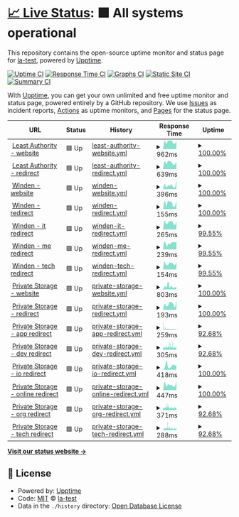 # [📈 Live Status](https://la-test.github.io/sbx1-upptime): <!--live status--> **🟩 All systems operational**

This repository contains the open-source uptime monitor and status page for [la-test](https://la-test.github.io/sbx1-upptime), powered by [Upptime](https://github.com/upptime/upptime).

[![Uptime CI](https://github.com/la-test/sbx1-upptime/workflows/Uptime%20CI/badge.svg)](https://github.com/la-test/sbx1-upptime/actions?query=workflow%3A%22Uptime+CI%22)
[![Response Time CI](https://github.com/la-test/sbx1-upptime/workflows/Response%20Time%20CI/badge.svg)](https://github.com/la-test/sbx1-upptime/actions?query=workflow%3A%22Response+Time+CI%22)
[![Graphs CI](https://github.com/la-test/sbx1-upptime/workflows/Graphs%20CI/badge.svg)](https://github.com/la-test/sbx1-upptime/actions?query=workflow%3A%22Graphs+CI%22)
[![Static Site CI](https://github.com/la-test/sbx1-upptime/workflows/Static%20Site%20CI/badge.svg)](https://github.com/la-test/sbx1-upptime/actions?query=workflow%3A%22Static+Site+CI%22)
[![Summary CI](https://github.com/la-test/sbx1-upptime/workflows/Summary%20CI/badge.svg)](https://github.com/la-test/sbx1-upptime/actions?query=workflow%3A%22Summary+CI%22)

With [Upptime](https://upptime.js.org), you can get your own unlimited and free uptime monitor and status page, powered entirely by a GitHub repository. We use [Issues](https://github.com/la-test/sbx1-upptime/issues) as incident reports, [Actions](https://github.com/la-test/sbx1-upptime/actions) as uptime monitors, and [Pages](https://la-test.github.io/sbx1-upptime) for the status page.

<!--start: status pages-->
<!-- This summary is generated by Upptime (https://github.com/upptime/upptime) -->
<!-- Do not edit this manually, your changes will be overwritten -->
<!-- prettier-ignore -->
| URL | Status | History | Response Time | Uptime |
| --- | ------ | ------- | ------------- | ------ |
| <img alt="" src="https://icons.duckduckgo.com/ip3/leastauthority.com.ico" height="13"> [Least Authority - website](https://leastauthority.com/) | 🟩 Up | [least-authority-website.yml](https://github.com/la-test/sbx1-upptime/commits/HEAD/history/least-authority-website.yml) | <details><summary><img alt="Response time graph" src="./graphs/least-authority-website/response-time-week.png" height="20"> 962ms</summary><br><a href="https://la-test.github.io/sbx1-upptime/history/least-authority-website"><img alt="Response time 941" src="https://img.shields.io/endpoint?url=https%3A%2F%2Fraw.githubusercontent.com%2Fla-test%2Fsbx1-upptime%2FHEAD%2Fapi%2Fleast-authority-website%2Fresponse-time.json"></a><br><a href="https://la-test.github.io/sbx1-upptime/history/least-authority-website"><img alt="24-hour response time 1059" src="https://img.shields.io/endpoint?url=https%3A%2F%2Fraw.githubusercontent.com%2Fla-test%2Fsbx1-upptime%2FHEAD%2Fapi%2Fleast-authority-website%2Fresponse-time-day.json"></a><br><a href="https://la-test.github.io/sbx1-upptime/history/least-authority-website"><img alt="7-day response time 962" src="https://img.shields.io/endpoint?url=https%3A%2F%2Fraw.githubusercontent.com%2Fla-test%2Fsbx1-upptime%2FHEAD%2Fapi%2Fleast-authority-website%2Fresponse-time-week.json"></a><br><a href="https://la-test.github.io/sbx1-upptime/history/least-authority-website"><img alt="30-day response time 941" src="https://img.shields.io/endpoint?url=https%3A%2F%2Fraw.githubusercontent.com%2Fla-test%2Fsbx1-upptime%2FHEAD%2Fapi%2Fleast-authority-website%2Fresponse-time-month.json"></a><br><a href="https://la-test.github.io/sbx1-upptime/history/least-authority-website"><img alt="1-year response time 941" src="https://img.shields.io/endpoint?url=https%3A%2F%2Fraw.githubusercontent.com%2Fla-test%2Fsbx1-upptime%2FHEAD%2Fapi%2Fleast-authority-website%2Fresponse-time-year.json"></a></details> | <details><summary><a href="https://la-test.github.io/sbx1-upptime/history/least-authority-website">100.00%</a></summary><a href="https://la-test.github.io/sbx1-upptime/history/least-authority-website"><img alt="All-time uptime 100.00%" src="https://img.shields.io/endpoint?url=https%3A%2F%2Fraw.githubusercontent.com%2Fla-test%2Fsbx1-upptime%2FHEAD%2Fapi%2Fleast-authority-website%2Fuptime.json"></a><br><a href="https://la-test.github.io/sbx1-upptime/history/least-authority-website"><img alt="24-hour uptime 100.00%" src="https://img.shields.io/endpoint?url=https%3A%2F%2Fraw.githubusercontent.com%2Fla-test%2Fsbx1-upptime%2FHEAD%2Fapi%2Fleast-authority-website%2Fuptime-day.json"></a><br><a href="https://la-test.github.io/sbx1-upptime/history/least-authority-website"><img alt="7-day uptime 100.00%" src="https://img.shields.io/endpoint?url=https%3A%2F%2Fraw.githubusercontent.com%2Fla-test%2Fsbx1-upptime%2FHEAD%2Fapi%2Fleast-authority-website%2Fuptime-week.json"></a><br><a href="https://la-test.github.io/sbx1-upptime/history/least-authority-website"><img alt="30-day uptime 100.00%" src="https://img.shields.io/endpoint?url=https%3A%2F%2Fraw.githubusercontent.com%2Fla-test%2Fsbx1-upptime%2FHEAD%2Fapi%2Fleast-authority-website%2Fuptime-month.json"></a><br><a href="https://la-test.github.io/sbx1-upptime/history/least-authority-website"><img alt="1-year uptime 100.00%" src="https://img.shields.io/endpoint?url=https%3A%2F%2Fraw.githubusercontent.com%2Fla-test%2Fsbx1-upptime%2FHEAD%2Fapi%2Fleast-authority-website%2Fuptime-year.json"></a></details>
| <img alt="" src="https://icons.duckduckgo.com/ip3/leastauthority.com.ico" height="13"> [Least Authority - redirect](http://leastauthority.com/) | 🟩 Up | [least-authority-redirect.yml](https://github.com/la-test/sbx1-upptime/commits/HEAD/history/least-authority-redirect.yml) | <details><summary><img alt="Response time graph" src="./graphs/least-authority-redirect/response-time-week.png" height="20"> 639ms</summary><br><a href="https://la-test.github.io/sbx1-upptime/history/least-authority-redirect"><img alt="Response time 624" src="https://img.shields.io/endpoint?url=https%3A%2F%2Fraw.githubusercontent.com%2Fla-test%2Fsbx1-upptime%2FHEAD%2Fapi%2Fleast-authority-redirect%2Fresponse-time.json"></a><br><a href="https://la-test.github.io/sbx1-upptime/history/least-authority-redirect"><img alt="24-hour response time 774" src="https://img.shields.io/endpoint?url=https%3A%2F%2Fraw.githubusercontent.com%2Fla-test%2Fsbx1-upptime%2FHEAD%2Fapi%2Fleast-authority-redirect%2Fresponse-time-day.json"></a><br><a href="https://la-test.github.io/sbx1-upptime/history/least-authority-redirect"><img alt="7-day response time 639" src="https://img.shields.io/endpoint?url=https%3A%2F%2Fraw.githubusercontent.com%2Fla-test%2Fsbx1-upptime%2FHEAD%2Fapi%2Fleast-authority-redirect%2Fresponse-time-week.json"></a><br><a href="https://la-test.github.io/sbx1-upptime/history/least-authority-redirect"><img alt="30-day response time 624" src="https://img.shields.io/endpoint?url=https%3A%2F%2Fraw.githubusercontent.com%2Fla-test%2Fsbx1-upptime%2FHEAD%2Fapi%2Fleast-authority-redirect%2Fresponse-time-month.json"></a><br><a href="https://la-test.github.io/sbx1-upptime/history/least-authority-redirect"><img alt="1-year response time 624" src="https://img.shields.io/endpoint?url=https%3A%2F%2Fraw.githubusercontent.com%2Fla-test%2Fsbx1-upptime%2FHEAD%2Fapi%2Fleast-authority-redirect%2Fresponse-time-year.json"></a></details> | <details><summary><a href="https://la-test.github.io/sbx1-upptime/history/least-authority-redirect">100.00%</a></summary><a href="https://la-test.github.io/sbx1-upptime/history/least-authority-redirect"><img alt="All-time uptime 100.00%" src="https://img.shields.io/endpoint?url=https%3A%2F%2Fraw.githubusercontent.com%2Fla-test%2Fsbx1-upptime%2FHEAD%2Fapi%2Fleast-authority-redirect%2Fuptime.json"></a><br><a href="https://la-test.github.io/sbx1-upptime/history/least-authority-redirect"><img alt="24-hour uptime 100.00%" src="https://img.shields.io/endpoint?url=https%3A%2F%2Fraw.githubusercontent.com%2Fla-test%2Fsbx1-upptime%2FHEAD%2Fapi%2Fleast-authority-redirect%2Fuptime-day.json"></a><br><a href="https://la-test.github.io/sbx1-upptime/history/least-authority-redirect"><img alt="7-day uptime 100.00%" src="https://img.shields.io/endpoint?url=https%3A%2F%2Fraw.githubusercontent.com%2Fla-test%2Fsbx1-upptime%2FHEAD%2Fapi%2Fleast-authority-redirect%2Fuptime-week.json"></a><br><a href="https://la-test.github.io/sbx1-upptime/history/least-authority-redirect"><img alt="30-day uptime 100.00%" src="https://img.shields.io/endpoint?url=https%3A%2F%2Fraw.githubusercontent.com%2Fla-test%2Fsbx1-upptime%2FHEAD%2Fapi%2Fleast-authority-redirect%2Fuptime-month.json"></a><br><a href="https://la-test.github.io/sbx1-upptime/history/least-authority-redirect"><img alt="1-year uptime 100.00%" src="https://img.shields.io/endpoint?url=https%3A%2F%2Fraw.githubusercontent.com%2Fla-test%2Fsbx1-upptime%2FHEAD%2Fapi%2Fleast-authority-redirect%2Fuptime-year.json"></a></details>
| <img alt="" src="https://icons.duckduckgo.com/ip3/winden.app.ico" height="13"> [Winden - website](https://winden.app/) | 🟩 Up | [winden-website.yml](https://github.com/la-test/sbx1-upptime/commits/HEAD/history/winden-website.yml) | <details><summary><img alt="Response time graph" src="./graphs/winden-website/response-time-week.png" height="20"> 396ms</summary><br><a href="https://la-test.github.io/sbx1-upptime/history/winden-website"><img alt="Response time 361" src="https://img.shields.io/endpoint?url=https%3A%2F%2Fraw.githubusercontent.com%2Fla-test%2Fsbx1-upptime%2FHEAD%2Fapi%2Fwinden-website%2Fresponse-time.json"></a><br><a href="https://la-test.github.io/sbx1-upptime/history/winden-website"><img alt="24-hour response time 969" src="https://img.shields.io/endpoint?url=https%3A%2F%2Fraw.githubusercontent.com%2Fla-test%2Fsbx1-upptime%2FHEAD%2Fapi%2Fwinden-website%2Fresponse-time-day.json"></a><br><a href="https://la-test.github.io/sbx1-upptime/history/winden-website"><img alt="7-day response time 396" src="https://img.shields.io/endpoint?url=https%3A%2F%2Fraw.githubusercontent.com%2Fla-test%2Fsbx1-upptime%2FHEAD%2Fapi%2Fwinden-website%2Fresponse-time-week.json"></a><br><a href="https://la-test.github.io/sbx1-upptime/history/winden-website"><img alt="30-day response time 361" src="https://img.shields.io/endpoint?url=https%3A%2F%2Fraw.githubusercontent.com%2Fla-test%2Fsbx1-upptime%2FHEAD%2Fapi%2Fwinden-website%2Fresponse-time-month.json"></a><br><a href="https://la-test.github.io/sbx1-upptime/history/winden-website"><img alt="1-year response time 361" src="https://img.shields.io/endpoint?url=https%3A%2F%2Fraw.githubusercontent.com%2Fla-test%2Fsbx1-upptime%2FHEAD%2Fapi%2Fwinden-website%2Fresponse-time-year.json"></a></details> | <details><summary><a href="https://la-test.github.io/sbx1-upptime/history/winden-website">100.00%</a></summary><a href="https://la-test.github.io/sbx1-upptime/history/winden-website"><img alt="All-time uptime 100.00%" src="https://img.shields.io/endpoint?url=https%3A%2F%2Fraw.githubusercontent.com%2Fla-test%2Fsbx1-upptime%2FHEAD%2Fapi%2Fwinden-website%2Fuptime.json"></a><br><a href="https://la-test.github.io/sbx1-upptime/history/winden-website"><img alt="24-hour uptime 100.00%" src="https://img.shields.io/endpoint?url=https%3A%2F%2Fraw.githubusercontent.com%2Fla-test%2Fsbx1-upptime%2FHEAD%2Fapi%2Fwinden-website%2Fuptime-day.json"></a><br><a href="https://la-test.github.io/sbx1-upptime/history/winden-website"><img alt="7-day uptime 100.00%" src="https://img.shields.io/endpoint?url=https%3A%2F%2Fraw.githubusercontent.com%2Fla-test%2Fsbx1-upptime%2FHEAD%2Fapi%2Fwinden-website%2Fuptime-week.json"></a><br><a href="https://la-test.github.io/sbx1-upptime/history/winden-website"><img alt="30-day uptime 100.00%" src="https://img.shields.io/endpoint?url=https%3A%2F%2Fraw.githubusercontent.com%2Fla-test%2Fsbx1-upptime%2FHEAD%2Fapi%2Fwinden-website%2Fuptime-month.json"></a><br><a href="https://la-test.github.io/sbx1-upptime/history/winden-website"><img alt="1-year uptime 100.00%" src="https://img.shields.io/endpoint?url=https%3A%2F%2Fraw.githubusercontent.com%2Fla-test%2Fsbx1-upptime%2FHEAD%2Fapi%2Fwinden-website%2Fuptime-year.json"></a></details>
| <img alt="" src="https://icons.duckduckgo.com/ip3/winden.app.ico" height="13"> [Winden - redirect](http://winden.app/) | 🟩 Up | [winden-redirect.yml](https://github.com/la-test/sbx1-upptime/commits/HEAD/history/winden-redirect.yml) | <details><summary><img alt="Response time graph" src="./graphs/winden-redirect/response-time-week.png" height="20"> 155ms</summary><br><a href="https://la-test.github.io/sbx1-upptime/history/winden-redirect"><img alt="Response time 145" src="https://img.shields.io/endpoint?url=https%3A%2F%2Fraw.githubusercontent.com%2Fla-test%2Fsbx1-upptime%2FHEAD%2Fapi%2Fwinden-redirect%2Fresponse-time.json"></a><br><a href="https://la-test.github.io/sbx1-upptime/history/winden-redirect"><img alt="24-hour response time 235" src="https://img.shields.io/endpoint?url=https%3A%2F%2Fraw.githubusercontent.com%2Fla-test%2Fsbx1-upptime%2FHEAD%2Fapi%2Fwinden-redirect%2Fresponse-time-day.json"></a><br><a href="https://la-test.github.io/sbx1-upptime/history/winden-redirect"><img alt="7-day response time 155" src="https://img.shields.io/endpoint?url=https%3A%2F%2Fraw.githubusercontent.com%2Fla-test%2Fsbx1-upptime%2FHEAD%2Fapi%2Fwinden-redirect%2Fresponse-time-week.json"></a><br><a href="https://la-test.github.io/sbx1-upptime/history/winden-redirect"><img alt="30-day response time 145" src="https://img.shields.io/endpoint?url=https%3A%2F%2Fraw.githubusercontent.com%2Fla-test%2Fsbx1-upptime%2FHEAD%2Fapi%2Fwinden-redirect%2Fresponse-time-month.json"></a><br><a href="https://la-test.github.io/sbx1-upptime/history/winden-redirect"><img alt="1-year response time 145" src="https://img.shields.io/endpoint?url=https%3A%2F%2Fraw.githubusercontent.com%2Fla-test%2Fsbx1-upptime%2FHEAD%2Fapi%2Fwinden-redirect%2Fresponse-time-year.json"></a></details> | <details><summary><a href="https://la-test.github.io/sbx1-upptime/history/winden-redirect">100.00%</a></summary><a href="https://la-test.github.io/sbx1-upptime/history/winden-redirect"><img alt="All-time uptime 100.00%" src="https://img.shields.io/endpoint?url=https%3A%2F%2Fraw.githubusercontent.com%2Fla-test%2Fsbx1-upptime%2FHEAD%2Fapi%2Fwinden-redirect%2Fuptime.json"></a><br><a href="https://la-test.github.io/sbx1-upptime/history/winden-redirect"><img alt="24-hour uptime 100.00%" src="https://img.shields.io/endpoint?url=https%3A%2F%2Fraw.githubusercontent.com%2Fla-test%2Fsbx1-upptime%2FHEAD%2Fapi%2Fwinden-redirect%2Fuptime-day.json"></a><br><a href="https://la-test.github.io/sbx1-upptime/history/winden-redirect"><img alt="7-day uptime 100.00%" src="https://img.shields.io/endpoint?url=https%3A%2F%2Fraw.githubusercontent.com%2Fla-test%2Fsbx1-upptime%2FHEAD%2Fapi%2Fwinden-redirect%2Fuptime-week.json"></a><br><a href="https://la-test.github.io/sbx1-upptime/history/winden-redirect"><img alt="30-day uptime 100.00%" src="https://img.shields.io/endpoint?url=https%3A%2F%2Fraw.githubusercontent.com%2Fla-test%2Fsbx1-upptime%2FHEAD%2Fapi%2Fwinden-redirect%2Fuptime-month.json"></a><br><a href="https://la-test.github.io/sbx1-upptime/history/winden-redirect"><img alt="1-year uptime 100.00%" src="https://img.shields.io/endpoint?url=https%3A%2F%2Fraw.githubusercontent.com%2Fla-test%2Fsbx1-upptime%2FHEAD%2Fapi%2Fwinden-redirect%2Fuptime-year.json"></a></details>
| <img alt="" src="https://icons.duckduckgo.com/ip3/winden.it.ico" height="13"> [Winden - it redirect](http://winden.it/) | 🟩 Up | [winden-it-redirect.yml](https://github.com/la-test/sbx1-upptime/commits/HEAD/history/winden-it-redirect.yml) | <details><summary><img alt="Response time graph" src="./graphs/winden-it-redirect/response-time-week.png" height="20"> 265ms</summary><br><a href="https://la-test.github.io/sbx1-upptime/history/winden-it-redirect"><img alt="Response time 267" src="https://img.shields.io/endpoint?url=https%3A%2F%2Fraw.githubusercontent.com%2Fla-test%2Fsbx1-upptime%2FHEAD%2Fapi%2Fwinden-it-redirect%2Fresponse-time.json"></a><br><a href="https://la-test.github.io/sbx1-upptime/history/winden-it-redirect"><img alt="24-hour response time 320" src="https://img.shields.io/endpoint?url=https%3A%2F%2Fraw.githubusercontent.com%2Fla-test%2Fsbx1-upptime%2FHEAD%2Fapi%2Fwinden-it-redirect%2Fresponse-time-day.json"></a><br><a href="https://la-test.github.io/sbx1-upptime/history/winden-it-redirect"><img alt="7-day response time 265" src="https://img.shields.io/endpoint?url=https%3A%2F%2Fraw.githubusercontent.com%2Fla-test%2Fsbx1-upptime%2FHEAD%2Fapi%2Fwinden-it-redirect%2Fresponse-time-week.json"></a><br><a href="https://la-test.github.io/sbx1-upptime/history/winden-it-redirect"><img alt="30-day response time 267" src="https://img.shields.io/endpoint?url=https%3A%2F%2Fraw.githubusercontent.com%2Fla-test%2Fsbx1-upptime%2FHEAD%2Fapi%2Fwinden-it-redirect%2Fresponse-time-month.json"></a><br><a href="https://la-test.github.io/sbx1-upptime/history/winden-it-redirect"><img alt="1-year response time 267" src="https://img.shields.io/endpoint?url=https%3A%2F%2Fraw.githubusercontent.com%2Fla-test%2Fsbx1-upptime%2FHEAD%2Fapi%2Fwinden-it-redirect%2Fresponse-time-year.json"></a></details> | <details><summary><a href="https://la-test.github.io/sbx1-upptime/history/winden-it-redirect">99.55%</a></summary><a href="https://la-test.github.io/sbx1-upptime/history/winden-it-redirect"><img alt="All-time uptime 99.61%" src="https://img.shields.io/endpoint?url=https%3A%2F%2Fraw.githubusercontent.com%2Fla-test%2Fsbx1-upptime%2FHEAD%2Fapi%2Fwinden-it-redirect%2Fuptime.json"></a><br><a href="https://la-test.github.io/sbx1-upptime/history/winden-it-redirect"><img alt="24-hour uptime 100.00%" src="https://img.shields.io/endpoint?url=https%3A%2F%2Fraw.githubusercontent.com%2Fla-test%2Fsbx1-upptime%2FHEAD%2Fapi%2Fwinden-it-redirect%2Fuptime-day.json"></a><br><a href="https://la-test.github.io/sbx1-upptime/history/winden-it-redirect"><img alt="7-day uptime 99.55%" src="https://img.shields.io/endpoint?url=https%3A%2F%2Fraw.githubusercontent.com%2Fla-test%2Fsbx1-upptime%2FHEAD%2Fapi%2Fwinden-it-redirect%2Fuptime-week.json"></a><br><a href="https://la-test.github.io/sbx1-upptime/history/winden-it-redirect"><img alt="30-day uptime 99.61%" src="https://img.shields.io/endpoint?url=https%3A%2F%2Fraw.githubusercontent.com%2Fla-test%2Fsbx1-upptime%2FHEAD%2Fapi%2Fwinden-it-redirect%2Fuptime-month.json"></a><br><a href="https://la-test.github.io/sbx1-upptime/history/winden-it-redirect"><img alt="1-year uptime 99.61%" src="https://img.shields.io/endpoint?url=https%3A%2F%2Fraw.githubusercontent.com%2Fla-test%2Fsbx1-upptime%2FHEAD%2Fapi%2Fwinden-it-redirect%2Fuptime-year.json"></a></details>
| <img alt="" src="https://icons.duckduckgo.com/ip3/winden.me.ico" height="13"> [Winden - me redirect](http://winden.me/) | 🟩 Up | [winden-me-redirect.yml](https://github.com/la-test/sbx1-upptime/commits/HEAD/history/winden-me-redirect.yml) | <details><summary><img alt="Response time graph" src="./graphs/winden-me-redirect/response-time-week.png" height="20"> 239ms</summary><br><a href="https://la-test.github.io/sbx1-upptime/history/winden-me-redirect"><img alt="Response time 236" src="https://img.shields.io/endpoint?url=https%3A%2F%2Fraw.githubusercontent.com%2Fla-test%2Fsbx1-upptime%2FHEAD%2Fapi%2Fwinden-me-redirect%2Fresponse-time.json"></a><br><a href="https://la-test.github.io/sbx1-upptime/history/winden-me-redirect"><img alt="24-hour response time 302" src="https://img.shields.io/endpoint?url=https%3A%2F%2Fraw.githubusercontent.com%2Fla-test%2Fsbx1-upptime%2FHEAD%2Fapi%2Fwinden-me-redirect%2Fresponse-time-day.json"></a><br><a href="https://la-test.github.io/sbx1-upptime/history/winden-me-redirect"><img alt="7-day response time 239" src="https://img.shields.io/endpoint?url=https%3A%2F%2Fraw.githubusercontent.com%2Fla-test%2Fsbx1-upptime%2FHEAD%2Fapi%2Fwinden-me-redirect%2Fresponse-time-week.json"></a><br><a href="https://la-test.github.io/sbx1-upptime/history/winden-me-redirect"><img alt="30-day response time 236" src="https://img.shields.io/endpoint?url=https%3A%2F%2Fraw.githubusercontent.com%2Fla-test%2Fsbx1-upptime%2FHEAD%2Fapi%2Fwinden-me-redirect%2Fresponse-time-month.json"></a><br><a href="https://la-test.github.io/sbx1-upptime/history/winden-me-redirect"><img alt="1-year response time 236" src="https://img.shields.io/endpoint?url=https%3A%2F%2Fraw.githubusercontent.com%2Fla-test%2Fsbx1-upptime%2FHEAD%2Fapi%2Fwinden-me-redirect%2Fresponse-time-year.json"></a></details> | <details><summary><a href="https://la-test.github.io/sbx1-upptime/history/winden-me-redirect">99.55%</a></summary><a href="https://la-test.github.io/sbx1-upptime/history/winden-me-redirect"><img alt="All-time uptime 99.61%" src="https://img.shields.io/endpoint?url=https%3A%2F%2Fraw.githubusercontent.com%2Fla-test%2Fsbx1-upptime%2FHEAD%2Fapi%2Fwinden-me-redirect%2Fuptime.json"></a><br><a href="https://la-test.github.io/sbx1-upptime/history/winden-me-redirect"><img alt="24-hour uptime 100.00%" src="https://img.shields.io/endpoint?url=https%3A%2F%2Fraw.githubusercontent.com%2Fla-test%2Fsbx1-upptime%2FHEAD%2Fapi%2Fwinden-me-redirect%2Fuptime-day.json"></a><br><a href="https://la-test.github.io/sbx1-upptime/history/winden-me-redirect"><img alt="7-day uptime 99.55%" src="https://img.shields.io/endpoint?url=https%3A%2F%2Fraw.githubusercontent.com%2Fla-test%2Fsbx1-upptime%2FHEAD%2Fapi%2Fwinden-me-redirect%2Fuptime-week.json"></a><br><a href="https://la-test.github.io/sbx1-upptime/history/winden-me-redirect"><img alt="30-day uptime 99.61%" src="https://img.shields.io/endpoint?url=https%3A%2F%2Fraw.githubusercontent.com%2Fla-test%2Fsbx1-upptime%2FHEAD%2Fapi%2Fwinden-me-redirect%2Fuptime-month.json"></a><br><a href="https://la-test.github.io/sbx1-upptime/history/winden-me-redirect"><img alt="1-year uptime 99.61%" src="https://img.shields.io/endpoint?url=https%3A%2F%2Fraw.githubusercontent.com%2Fla-test%2Fsbx1-upptime%2FHEAD%2Fapi%2Fwinden-me-redirect%2Fuptime-year.json"></a></details>
| <img alt="" src="https://icons.duckduckgo.com/ip3/winden.tech.ico" height="13"> [Winden - tech redirect](http://winden.tech/) | 🟩 Up | [winden-tech-redirect.yml](https://github.com/la-test/sbx1-upptime/commits/HEAD/history/winden-tech-redirect.yml) | <details><summary><img alt="Response time graph" src="./graphs/winden-tech-redirect/response-time-week.png" height="20"> 154ms</summary><br><a href="https://la-test.github.io/sbx1-upptime/history/winden-tech-redirect"><img alt="Response time 158" src="https://img.shields.io/endpoint?url=https%3A%2F%2Fraw.githubusercontent.com%2Fla-test%2Fsbx1-upptime%2FHEAD%2Fapi%2Fwinden-tech-redirect%2Fresponse-time.json"></a><br><a href="https://la-test.github.io/sbx1-upptime/history/winden-tech-redirect"><img alt="24-hour response time 193" src="https://img.shields.io/endpoint?url=https%3A%2F%2Fraw.githubusercontent.com%2Fla-test%2Fsbx1-upptime%2FHEAD%2Fapi%2Fwinden-tech-redirect%2Fresponse-time-day.json"></a><br><a href="https://la-test.github.io/sbx1-upptime/history/winden-tech-redirect"><img alt="7-day response time 154" src="https://img.shields.io/endpoint?url=https%3A%2F%2Fraw.githubusercontent.com%2Fla-test%2Fsbx1-upptime%2FHEAD%2Fapi%2Fwinden-tech-redirect%2Fresponse-time-week.json"></a><br><a href="https://la-test.github.io/sbx1-upptime/history/winden-tech-redirect"><img alt="30-day response time 158" src="https://img.shields.io/endpoint?url=https%3A%2F%2Fraw.githubusercontent.com%2Fla-test%2Fsbx1-upptime%2FHEAD%2Fapi%2Fwinden-tech-redirect%2Fresponse-time-month.json"></a><br><a href="https://la-test.github.io/sbx1-upptime/history/winden-tech-redirect"><img alt="1-year response time 158" src="https://img.shields.io/endpoint?url=https%3A%2F%2Fraw.githubusercontent.com%2Fla-test%2Fsbx1-upptime%2FHEAD%2Fapi%2Fwinden-tech-redirect%2Fresponse-time-year.json"></a></details> | <details><summary><a href="https://la-test.github.io/sbx1-upptime/history/winden-tech-redirect">99.55%</a></summary><a href="https://la-test.github.io/sbx1-upptime/history/winden-tech-redirect"><img alt="All-time uptime 99.61%" src="https://img.shields.io/endpoint?url=https%3A%2F%2Fraw.githubusercontent.com%2Fla-test%2Fsbx1-upptime%2FHEAD%2Fapi%2Fwinden-tech-redirect%2Fuptime.json"></a><br><a href="https://la-test.github.io/sbx1-upptime/history/winden-tech-redirect"><img alt="24-hour uptime 100.00%" src="https://img.shields.io/endpoint?url=https%3A%2F%2Fraw.githubusercontent.com%2Fla-test%2Fsbx1-upptime%2FHEAD%2Fapi%2Fwinden-tech-redirect%2Fuptime-day.json"></a><br><a href="https://la-test.github.io/sbx1-upptime/history/winden-tech-redirect"><img alt="7-day uptime 99.55%" src="https://img.shields.io/endpoint?url=https%3A%2F%2Fraw.githubusercontent.com%2Fla-test%2Fsbx1-upptime%2FHEAD%2Fapi%2Fwinden-tech-redirect%2Fuptime-week.json"></a><br><a href="https://la-test.github.io/sbx1-upptime/history/winden-tech-redirect"><img alt="30-day uptime 99.61%" src="https://img.shields.io/endpoint?url=https%3A%2F%2Fraw.githubusercontent.com%2Fla-test%2Fsbx1-upptime%2FHEAD%2Fapi%2Fwinden-tech-redirect%2Fuptime-month.json"></a><br><a href="https://la-test.github.io/sbx1-upptime/history/winden-tech-redirect"><img alt="1-year uptime 99.61%" src="https://img.shields.io/endpoint?url=https%3A%2F%2Fraw.githubusercontent.com%2Fla-test%2Fsbx1-upptime%2FHEAD%2Fapi%2Fwinden-tech-redirect%2Fuptime-year.json"></a></details>
| <img alt="" src="https://icons.duckduckgo.com/ip3/private.storage.ico" height="13"> [Private Storage - website](https://private.storage/) | 🟩 Up | [private-storage-website.yml](https://github.com/la-test/sbx1-upptime/commits/HEAD/history/private-storage-website.yml) | <details><summary><img alt="Response time graph" src="./graphs/private-storage-website/response-time-week.png" height="20"> 803ms</summary><br><a href="https://la-test.github.io/sbx1-upptime/history/private-storage-website"><img alt="Response time 810" src="https://img.shields.io/endpoint?url=https%3A%2F%2Fraw.githubusercontent.com%2Fla-test%2Fsbx1-upptime%2FHEAD%2Fapi%2Fprivate-storage-website%2Fresponse-time.json"></a><br><a href="https://la-test.github.io/sbx1-upptime/history/private-storage-website"><img alt="24-hour response time 687" src="https://img.shields.io/endpoint?url=https%3A%2F%2Fraw.githubusercontent.com%2Fla-test%2Fsbx1-upptime%2FHEAD%2Fapi%2Fprivate-storage-website%2Fresponse-time-day.json"></a><br><a href="https://la-test.github.io/sbx1-upptime/history/private-storage-website"><img alt="7-day response time 803" src="https://img.shields.io/endpoint?url=https%3A%2F%2Fraw.githubusercontent.com%2Fla-test%2Fsbx1-upptime%2FHEAD%2Fapi%2Fprivate-storage-website%2Fresponse-time-week.json"></a><br><a href="https://la-test.github.io/sbx1-upptime/history/private-storage-website"><img alt="30-day response time 810" src="https://img.shields.io/endpoint?url=https%3A%2F%2Fraw.githubusercontent.com%2Fla-test%2Fsbx1-upptime%2FHEAD%2Fapi%2Fprivate-storage-website%2Fresponse-time-month.json"></a><br><a href="https://la-test.github.io/sbx1-upptime/history/private-storage-website"><img alt="1-year response time 810" src="https://img.shields.io/endpoint?url=https%3A%2F%2Fraw.githubusercontent.com%2Fla-test%2Fsbx1-upptime%2FHEAD%2Fapi%2Fprivate-storage-website%2Fresponse-time-year.json"></a></details> | <details><summary><a href="https://la-test.github.io/sbx1-upptime/history/private-storage-website">100.00%</a></summary><a href="https://la-test.github.io/sbx1-upptime/history/private-storage-website"><img alt="All-time uptime 100.00%" src="https://img.shields.io/endpoint?url=https%3A%2F%2Fraw.githubusercontent.com%2Fla-test%2Fsbx1-upptime%2FHEAD%2Fapi%2Fprivate-storage-website%2Fuptime.json"></a><br><a href="https://la-test.github.io/sbx1-upptime/history/private-storage-website"><img alt="24-hour uptime 100.00%" src="https://img.shields.io/endpoint?url=https%3A%2F%2Fraw.githubusercontent.com%2Fla-test%2Fsbx1-upptime%2FHEAD%2Fapi%2Fprivate-storage-website%2Fuptime-day.json"></a><br><a href="https://la-test.github.io/sbx1-upptime/history/private-storage-website"><img alt="7-day uptime 100.00%" src="https://img.shields.io/endpoint?url=https%3A%2F%2Fraw.githubusercontent.com%2Fla-test%2Fsbx1-upptime%2FHEAD%2Fapi%2Fprivate-storage-website%2Fuptime-week.json"></a><br><a href="https://la-test.github.io/sbx1-upptime/history/private-storage-website"><img alt="30-day uptime 100.00%" src="https://img.shields.io/endpoint?url=https%3A%2F%2Fraw.githubusercontent.com%2Fla-test%2Fsbx1-upptime%2FHEAD%2Fapi%2Fprivate-storage-website%2Fuptime-month.json"></a><br><a href="https://la-test.github.io/sbx1-upptime/history/private-storage-website"><img alt="1-year uptime 100.00%" src="https://img.shields.io/endpoint?url=https%3A%2F%2Fraw.githubusercontent.com%2Fla-test%2Fsbx1-upptime%2FHEAD%2Fapi%2Fprivate-storage-website%2Fuptime-year.json"></a></details>
| <img alt="" src="https://icons.duckduckgo.com/ip3/private.storage.ico" height="13"> [Private Storage - redirect](http://private.storage/) | 🟩 Up | [private-storage-redirect.yml](https://github.com/la-test/sbx1-upptime/commits/HEAD/history/private-storage-redirect.yml) | <details><summary><img alt="Response time graph" src="./graphs/private-storage-redirect/response-time-week.png" height="20"> 193ms</summary><br><a href="https://la-test.github.io/sbx1-upptime/history/private-storage-redirect"><img alt="Response time 185" src="https://img.shields.io/endpoint?url=https%3A%2F%2Fraw.githubusercontent.com%2Fla-test%2Fsbx1-upptime%2FHEAD%2Fapi%2Fprivate-storage-redirect%2Fresponse-time.json"></a><br><a href="https://la-test.github.io/sbx1-upptime/history/private-storage-redirect"><img alt="24-hour response time 290" src="https://img.shields.io/endpoint?url=https%3A%2F%2Fraw.githubusercontent.com%2Fla-test%2Fsbx1-upptime%2FHEAD%2Fapi%2Fprivate-storage-redirect%2Fresponse-time-day.json"></a><br><a href="https://la-test.github.io/sbx1-upptime/history/private-storage-redirect"><img alt="7-day response time 193" src="https://img.shields.io/endpoint?url=https%3A%2F%2Fraw.githubusercontent.com%2Fla-test%2Fsbx1-upptime%2FHEAD%2Fapi%2Fprivate-storage-redirect%2Fresponse-time-week.json"></a><br><a href="https://la-test.github.io/sbx1-upptime/history/private-storage-redirect"><img alt="30-day response time 185" src="https://img.shields.io/endpoint?url=https%3A%2F%2Fraw.githubusercontent.com%2Fla-test%2Fsbx1-upptime%2FHEAD%2Fapi%2Fprivate-storage-redirect%2Fresponse-time-month.json"></a><br><a href="https://la-test.github.io/sbx1-upptime/history/private-storage-redirect"><img alt="1-year response time 185" src="https://img.shields.io/endpoint?url=https%3A%2F%2Fraw.githubusercontent.com%2Fla-test%2Fsbx1-upptime%2FHEAD%2Fapi%2Fprivate-storage-redirect%2Fresponse-time-year.json"></a></details> | <details><summary><a href="https://la-test.github.io/sbx1-upptime/history/private-storage-redirect">100.00%</a></summary><a href="https://la-test.github.io/sbx1-upptime/history/private-storage-redirect"><img alt="All-time uptime 100.00%" src="https://img.shields.io/endpoint?url=https%3A%2F%2Fraw.githubusercontent.com%2Fla-test%2Fsbx1-upptime%2FHEAD%2Fapi%2Fprivate-storage-redirect%2Fuptime.json"></a><br><a href="https://la-test.github.io/sbx1-upptime/history/private-storage-redirect"><img alt="24-hour uptime 100.00%" src="https://img.shields.io/endpoint?url=https%3A%2F%2Fraw.githubusercontent.com%2Fla-test%2Fsbx1-upptime%2FHEAD%2Fapi%2Fprivate-storage-redirect%2Fuptime-day.json"></a><br><a href="https://la-test.github.io/sbx1-upptime/history/private-storage-redirect"><img alt="7-day uptime 100.00%" src="https://img.shields.io/endpoint?url=https%3A%2F%2Fraw.githubusercontent.com%2Fla-test%2Fsbx1-upptime%2FHEAD%2Fapi%2Fprivate-storage-redirect%2Fuptime-week.json"></a><br><a href="https://la-test.github.io/sbx1-upptime/history/private-storage-redirect"><img alt="30-day uptime 100.00%" src="https://img.shields.io/endpoint?url=https%3A%2F%2Fraw.githubusercontent.com%2Fla-test%2Fsbx1-upptime%2FHEAD%2Fapi%2Fprivate-storage-redirect%2Fuptime-month.json"></a><br><a href="https://la-test.github.io/sbx1-upptime/history/private-storage-redirect"><img alt="1-year uptime 100.00%" src="https://img.shields.io/endpoint?url=https%3A%2F%2Fraw.githubusercontent.com%2Fla-test%2Fsbx1-upptime%2FHEAD%2Fapi%2Fprivate-storage-redirect%2Fuptime-year.json"></a></details>
| <img alt="" src="https://icons.duckduckgo.com/ip3/privatestorage.app.ico" height="13"> [Private Storage - app redirect](http://privatestorage.app/) | 🟩 Up | [private-storage-app-redirect.yml](https://github.com/la-test/sbx1-upptime/commits/HEAD/history/private-storage-app-redirect.yml) | <details><summary><img alt="Response time graph" src="./graphs/private-storage-app-redirect/response-time-week.png" height="20"> 259ms</summary><br><a href="https://la-test.github.io/sbx1-upptime/history/private-storage-app-redirect"><img alt="Response time 298" src="https://img.shields.io/endpoint?url=https%3A%2F%2Fraw.githubusercontent.com%2Fla-test%2Fsbx1-upptime%2FHEAD%2Fapi%2Fprivate-storage-app-redirect%2Fresponse-time.json"></a><br><a href="https://la-test.github.io/sbx1-upptime/history/private-storage-app-redirect"><img alt="24-hour response time 250" src="https://img.shields.io/endpoint?url=https%3A%2F%2Fraw.githubusercontent.com%2Fla-test%2Fsbx1-upptime%2FHEAD%2Fapi%2Fprivate-storage-app-redirect%2Fresponse-time-day.json"></a><br><a href="https://la-test.github.io/sbx1-upptime/history/private-storage-app-redirect"><img alt="7-day response time 259" src="https://img.shields.io/endpoint?url=https%3A%2F%2Fraw.githubusercontent.com%2Fla-test%2Fsbx1-upptime%2FHEAD%2Fapi%2Fprivate-storage-app-redirect%2Fresponse-time-week.json"></a><br><a href="https://la-test.github.io/sbx1-upptime/history/private-storage-app-redirect"><img alt="30-day response time 298" src="https://img.shields.io/endpoint?url=https%3A%2F%2Fraw.githubusercontent.com%2Fla-test%2Fsbx1-upptime%2FHEAD%2Fapi%2Fprivate-storage-app-redirect%2Fresponse-time-month.json"></a><br><a href="https://la-test.github.io/sbx1-upptime/history/private-storage-app-redirect"><img alt="1-year response time 298" src="https://img.shields.io/endpoint?url=https%3A%2F%2Fraw.githubusercontent.com%2Fla-test%2Fsbx1-upptime%2FHEAD%2Fapi%2Fprivate-storage-app-redirect%2Fresponse-time-year.json"></a></details> | <details><summary><a href="https://la-test.github.io/sbx1-upptime/history/private-storage-app-redirect">92.68%</a></summary><a href="https://la-test.github.io/sbx1-upptime/history/private-storage-app-redirect"><img alt="All-time uptime 92.77%" src="https://img.shields.io/endpoint?url=https%3A%2F%2Fraw.githubusercontent.com%2Fla-test%2Fsbx1-upptime%2FHEAD%2Fapi%2Fprivate-storage-app-redirect%2Fuptime.json"></a><br><a href="https://la-test.github.io/sbx1-upptime/history/private-storage-app-redirect"><img alt="24-hour uptime 89.72%" src="https://img.shields.io/endpoint?url=https%3A%2F%2Fraw.githubusercontent.com%2Fla-test%2Fsbx1-upptime%2FHEAD%2Fapi%2Fprivate-storage-app-redirect%2Fuptime-day.json"></a><br><a href="https://la-test.github.io/sbx1-upptime/history/private-storage-app-redirect"><img alt="7-day uptime 92.68%" src="https://img.shields.io/endpoint?url=https%3A%2F%2Fraw.githubusercontent.com%2Fla-test%2Fsbx1-upptime%2FHEAD%2Fapi%2Fprivate-storage-app-redirect%2Fuptime-week.json"></a><br><a href="https://la-test.github.io/sbx1-upptime/history/private-storage-app-redirect"><img alt="30-day uptime 92.77%" src="https://img.shields.io/endpoint?url=https%3A%2F%2Fraw.githubusercontent.com%2Fla-test%2Fsbx1-upptime%2FHEAD%2Fapi%2Fprivate-storage-app-redirect%2Fuptime-month.json"></a><br><a href="https://la-test.github.io/sbx1-upptime/history/private-storage-app-redirect"><img alt="1-year uptime 92.77%" src="https://img.shields.io/endpoint?url=https%3A%2F%2Fraw.githubusercontent.com%2Fla-test%2Fsbx1-upptime%2FHEAD%2Fapi%2Fprivate-storage-app-redirect%2Fuptime-year.json"></a></details>
| <img alt="" src="https://icons.duckduckgo.com/ip3/privatestorage.dev.ico" height="13"> [Private Storage - dev redirect](http://privatestorage.dev/) | 🟩 Up | [private-storage-dev-redirect.yml](https://github.com/la-test/sbx1-upptime/commits/HEAD/history/private-storage-dev-redirect.yml) | <details><summary><img alt="Response time graph" src="./graphs/private-storage-dev-redirect/response-time-week.png" height="20"> 305ms</summary><br><a href="https://la-test.github.io/sbx1-upptime/history/private-storage-dev-redirect"><img alt="Response time 293" src="https://img.shields.io/endpoint?url=https%3A%2F%2Fraw.githubusercontent.com%2Fla-test%2Fsbx1-upptime%2FHEAD%2Fapi%2Fprivate-storage-dev-redirect%2Fresponse-time.json"></a><br><a href="https://la-test.github.io/sbx1-upptime/history/private-storage-dev-redirect"><img alt="24-hour response time 338" src="https://img.shields.io/endpoint?url=https%3A%2F%2Fraw.githubusercontent.com%2Fla-test%2Fsbx1-upptime%2FHEAD%2Fapi%2Fprivate-storage-dev-redirect%2Fresponse-time-day.json"></a><br><a href="https://la-test.github.io/sbx1-upptime/history/private-storage-dev-redirect"><img alt="7-day response time 305" src="https://img.shields.io/endpoint?url=https%3A%2F%2Fraw.githubusercontent.com%2Fla-test%2Fsbx1-upptime%2FHEAD%2Fapi%2Fprivate-storage-dev-redirect%2Fresponse-time-week.json"></a><br><a href="https://la-test.github.io/sbx1-upptime/history/private-storage-dev-redirect"><img alt="30-day response time 293" src="https://img.shields.io/endpoint?url=https%3A%2F%2Fraw.githubusercontent.com%2Fla-test%2Fsbx1-upptime%2FHEAD%2Fapi%2Fprivate-storage-dev-redirect%2Fresponse-time-month.json"></a><br><a href="https://la-test.github.io/sbx1-upptime/history/private-storage-dev-redirect"><img alt="1-year response time 293" src="https://img.shields.io/endpoint?url=https%3A%2F%2Fraw.githubusercontent.com%2Fla-test%2Fsbx1-upptime%2FHEAD%2Fapi%2Fprivate-storage-dev-redirect%2Fresponse-time-year.json"></a></details> | <details><summary><a href="https://la-test.github.io/sbx1-upptime/history/private-storage-dev-redirect">92.68%</a></summary><a href="https://la-test.github.io/sbx1-upptime/history/private-storage-dev-redirect"><img alt="All-time uptime 92.77%" src="https://img.shields.io/endpoint?url=https%3A%2F%2Fraw.githubusercontent.com%2Fla-test%2Fsbx1-upptime%2FHEAD%2Fapi%2Fprivate-storage-dev-redirect%2Fuptime.json"></a><br><a href="https://la-test.github.io/sbx1-upptime/history/private-storage-dev-redirect"><img alt="24-hour uptime 89.72%" src="https://img.shields.io/endpoint?url=https%3A%2F%2Fraw.githubusercontent.com%2Fla-test%2Fsbx1-upptime%2FHEAD%2Fapi%2Fprivate-storage-dev-redirect%2Fuptime-day.json"></a><br><a href="https://la-test.github.io/sbx1-upptime/history/private-storage-dev-redirect"><img alt="7-day uptime 92.68%" src="https://img.shields.io/endpoint?url=https%3A%2F%2Fraw.githubusercontent.com%2Fla-test%2Fsbx1-upptime%2FHEAD%2Fapi%2Fprivate-storage-dev-redirect%2Fuptime-week.json"></a><br><a href="https://la-test.github.io/sbx1-upptime/history/private-storage-dev-redirect"><img alt="30-day uptime 92.77%" src="https://img.shields.io/endpoint?url=https%3A%2F%2Fraw.githubusercontent.com%2Fla-test%2Fsbx1-upptime%2FHEAD%2Fapi%2Fprivate-storage-dev-redirect%2Fuptime-month.json"></a><br><a href="https://la-test.github.io/sbx1-upptime/history/private-storage-dev-redirect"><img alt="1-year uptime 92.77%" src="https://img.shields.io/endpoint?url=https%3A%2F%2Fraw.githubusercontent.com%2Fla-test%2Fsbx1-upptime%2FHEAD%2Fapi%2Fprivate-storage-dev-redirect%2Fuptime-year.json"></a></details>
| <img alt="" src="https://icons.duckduckgo.com/ip3/privatestorage.io.ico" height="13"> [Private Storage - io redirect](http://privatestorage.io/) | 🟩 Up | [private-storage-io-redirect.yml](https://github.com/la-test/sbx1-upptime/commits/HEAD/history/private-storage-io-redirect.yml) | <details><summary><img alt="Response time graph" src="./graphs/private-storage-io-redirect/response-time-week.png" height="20"> 418ms</summary><br><a href="https://la-test.github.io/sbx1-upptime/history/private-storage-io-redirect"><img alt="Response time 379" src="https://img.shields.io/endpoint?url=https%3A%2F%2Fraw.githubusercontent.com%2Fla-test%2Fsbx1-upptime%2FHEAD%2Fapi%2Fprivate-storage-io-redirect%2Fresponse-time.json"></a><br><a href="https://la-test.github.io/sbx1-upptime/history/private-storage-io-redirect"><img alt="24-hour response time 453" src="https://img.shields.io/endpoint?url=https%3A%2F%2Fraw.githubusercontent.com%2Fla-test%2Fsbx1-upptime%2FHEAD%2Fapi%2Fprivate-storage-io-redirect%2Fresponse-time-day.json"></a><br><a href="https://la-test.github.io/sbx1-upptime/history/private-storage-io-redirect"><img alt="7-day response time 418" src="https://img.shields.io/endpoint?url=https%3A%2F%2Fraw.githubusercontent.com%2Fla-test%2Fsbx1-upptime%2FHEAD%2Fapi%2Fprivate-storage-io-redirect%2Fresponse-time-week.json"></a><br><a href="https://la-test.github.io/sbx1-upptime/history/private-storage-io-redirect"><img alt="30-day response time 379" src="https://img.shields.io/endpoint?url=https%3A%2F%2Fraw.githubusercontent.com%2Fla-test%2Fsbx1-upptime%2FHEAD%2Fapi%2Fprivate-storage-io-redirect%2Fresponse-time-month.json"></a><br><a href="https://la-test.github.io/sbx1-upptime/history/private-storage-io-redirect"><img alt="1-year response time 379" src="https://img.shields.io/endpoint?url=https%3A%2F%2Fraw.githubusercontent.com%2Fla-test%2Fsbx1-upptime%2FHEAD%2Fapi%2Fprivate-storage-io-redirect%2Fresponse-time-year.json"></a></details> | <details><summary><a href="https://la-test.github.io/sbx1-upptime/history/private-storage-io-redirect">100.00%</a></summary><a href="https://la-test.github.io/sbx1-upptime/history/private-storage-io-redirect"><img alt="All-time uptime 100.00%" src="https://img.shields.io/endpoint?url=https%3A%2F%2Fraw.githubusercontent.com%2Fla-test%2Fsbx1-upptime%2FHEAD%2Fapi%2Fprivate-storage-io-redirect%2Fuptime.json"></a><br><a href="https://la-test.github.io/sbx1-upptime/history/private-storage-io-redirect"><img alt="24-hour uptime 100.00%" src="https://img.shields.io/endpoint?url=https%3A%2F%2Fraw.githubusercontent.com%2Fla-test%2Fsbx1-upptime%2FHEAD%2Fapi%2Fprivate-storage-io-redirect%2Fuptime-day.json"></a><br><a href="https://la-test.github.io/sbx1-upptime/history/private-storage-io-redirect"><img alt="7-day uptime 100.00%" src="https://img.shields.io/endpoint?url=https%3A%2F%2Fraw.githubusercontent.com%2Fla-test%2Fsbx1-upptime%2FHEAD%2Fapi%2Fprivate-storage-io-redirect%2Fuptime-week.json"></a><br><a href="https://la-test.github.io/sbx1-upptime/history/private-storage-io-redirect"><img alt="30-day uptime 100.00%" src="https://img.shields.io/endpoint?url=https%3A%2F%2Fraw.githubusercontent.com%2Fla-test%2Fsbx1-upptime%2FHEAD%2Fapi%2Fprivate-storage-io-redirect%2Fuptime-month.json"></a><br><a href="https://la-test.github.io/sbx1-upptime/history/private-storage-io-redirect"><img alt="1-year uptime 100.00%" src="https://img.shields.io/endpoint?url=https%3A%2F%2Fraw.githubusercontent.com%2Fla-test%2Fsbx1-upptime%2FHEAD%2Fapi%2Fprivate-storage-io-redirect%2Fuptime-year.json"></a></details>
| <img alt="" src="https://icons.duckduckgo.com/ip3/privatestorage.online.ico" height="13"> [Private Storage - online redirect](http://privatestorage.online/) | 🟩 Up | [private-storage-online-redirect.yml](https://github.com/la-test/sbx1-upptime/commits/HEAD/history/private-storage-online-redirect.yml) | <details><summary><img alt="Response time graph" src="./graphs/private-storage-online-redirect/response-time-week.png" height="20"> 447ms</summary><br><a href="https://la-test.github.io/sbx1-upptime/history/private-storage-online-redirect"><img alt="Response time 444" src="https://img.shields.io/endpoint?url=https%3A%2F%2Fraw.githubusercontent.com%2Fla-test%2Fsbx1-upptime%2FHEAD%2Fapi%2Fprivate-storage-online-redirect%2Fresponse-time.json"></a><br><a href="https://la-test.github.io/sbx1-upptime/history/private-storage-online-redirect"><img alt="24-hour response time 773" src="https://img.shields.io/endpoint?url=https%3A%2F%2Fraw.githubusercontent.com%2Fla-test%2Fsbx1-upptime%2FHEAD%2Fapi%2Fprivate-storage-online-redirect%2Fresponse-time-day.json"></a><br><a href="https://la-test.github.io/sbx1-upptime/history/private-storage-online-redirect"><img alt="7-day response time 447" src="https://img.shields.io/endpoint?url=https%3A%2F%2Fraw.githubusercontent.com%2Fla-test%2Fsbx1-upptime%2FHEAD%2Fapi%2Fprivate-storage-online-redirect%2Fresponse-time-week.json"></a><br><a href="https://la-test.github.io/sbx1-upptime/history/private-storage-online-redirect"><img alt="30-day response time 444" src="https://img.shields.io/endpoint?url=https%3A%2F%2Fraw.githubusercontent.com%2Fla-test%2Fsbx1-upptime%2FHEAD%2Fapi%2Fprivate-storage-online-redirect%2Fresponse-time-month.json"></a><br><a href="https://la-test.github.io/sbx1-upptime/history/private-storage-online-redirect"><img alt="1-year response time 444" src="https://img.shields.io/endpoint?url=https%3A%2F%2Fraw.githubusercontent.com%2Fla-test%2Fsbx1-upptime%2FHEAD%2Fapi%2Fprivate-storage-online-redirect%2Fresponse-time-year.json"></a></details> | <details><summary><a href="https://la-test.github.io/sbx1-upptime/history/private-storage-online-redirect">100.00%</a></summary><a href="https://la-test.github.io/sbx1-upptime/history/private-storage-online-redirect"><img alt="All-time uptime 100.00%" src="https://img.shields.io/endpoint?url=https%3A%2F%2Fraw.githubusercontent.com%2Fla-test%2Fsbx1-upptime%2FHEAD%2Fapi%2Fprivate-storage-online-redirect%2Fuptime.json"></a><br><a href="https://la-test.github.io/sbx1-upptime/history/private-storage-online-redirect"><img alt="24-hour uptime 100.00%" src="https://img.shields.io/endpoint?url=https%3A%2F%2Fraw.githubusercontent.com%2Fla-test%2Fsbx1-upptime%2FHEAD%2Fapi%2Fprivate-storage-online-redirect%2Fuptime-day.json"></a><br><a href="https://la-test.github.io/sbx1-upptime/history/private-storage-online-redirect"><img alt="7-day uptime 100.00%" src="https://img.shields.io/endpoint?url=https%3A%2F%2Fraw.githubusercontent.com%2Fla-test%2Fsbx1-upptime%2FHEAD%2Fapi%2Fprivate-storage-online-redirect%2Fuptime-week.json"></a><br><a href="https://la-test.github.io/sbx1-upptime/history/private-storage-online-redirect"><img alt="30-day uptime 100.00%" src="https://img.shields.io/endpoint?url=https%3A%2F%2Fraw.githubusercontent.com%2Fla-test%2Fsbx1-upptime%2FHEAD%2Fapi%2Fprivate-storage-online-redirect%2Fuptime-month.json"></a><br><a href="https://la-test.github.io/sbx1-upptime/history/private-storage-online-redirect"><img alt="1-year uptime 100.00%" src="https://img.shields.io/endpoint?url=https%3A%2F%2Fraw.githubusercontent.com%2Fla-test%2Fsbx1-upptime%2FHEAD%2Fapi%2Fprivate-storage-online-redirect%2Fuptime-year.json"></a></details>
| <img alt="" src="https://icons.duckduckgo.com/ip3/privatestorage.org.ico" height="13"> [Private Storage - org redirect](http://privatestorage.org/) | 🟩 Up | [private-storage-org-redirect.yml](https://github.com/la-test/sbx1-upptime/commits/HEAD/history/private-storage-org-redirect.yml) | <details><summary><img alt="Response time graph" src="./graphs/private-storage-org-redirect/response-time-week.png" height="20"> 371ms</summary><br><a href="https://la-test.github.io/sbx1-upptime/history/private-storage-org-redirect"><img alt="Response time 363" src="https://img.shields.io/endpoint?url=https%3A%2F%2Fraw.githubusercontent.com%2Fla-test%2Fsbx1-upptime%2FHEAD%2Fapi%2Fprivate-storage-org-redirect%2Fresponse-time.json"></a><br><a href="https://la-test.github.io/sbx1-upptime/history/private-storage-org-redirect"><img alt="24-hour response time 487" src="https://img.shields.io/endpoint?url=https%3A%2F%2Fraw.githubusercontent.com%2Fla-test%2Fsbx1-upptime%2FHEAD%2Fapi%2Fprivate-storage-org-redirect%2Fresponse-time-day.json"></a><br><a href="https://la-test.github.io/sbx1-upptime/history/private-storage-org-redirect"><img alt="7-day response time 371" src="https://img.shields.io/endpoint?url=https%3A%2F%2Fraw.githubusercontent.com%2Fla-test%2Fsbx1-upptime%2FHEAD%2Fapi%2Fprivate-storage-org-redirect%2Fresponse-time-week.json"></a><br><a href="https://la-test.github.io/sbx1-upptime/history/private-storage-org-redirect"><img alt="30-day response time 363" src="https://img.shields.io/endpoint?url=https%3A%2F%2Fraw.githubusercontent.com%2Fla-test%2Fsbx1-upptime%2FHEAD%2Fapi%2Fprivate-storage-org-redirect%2Fresponse-time-month.json"></a><br><a href="https://la-test.github.io/sbx1-upptime/history/private-storage-org-redirect"><img alt="1-year response time 363" src="https://img.shields.io/endpoint?url=https%3A%2F%2Fraw.githubusercontent.com%2Fla-test%2Fsbx1-upptime%2FHEAD%2Fapi%2Fprivate-storage-org-redirect%2Fresponse-time-year.json"></a></details> | <details><summary><a href="https://la-test.github.io/sbx1-upptime/history/private-storage-org-redirect">92.68%</a></summary><a href="https://la-test.github.io/sbx1-upptime/history/private-storage-org-redirect"><img alt="All-time uptime 92.77%" src="https://img.shields.io/endpoint?url=https%3A%2F%2Fraw.githubusercontent.com%2Fla-test%2Fsbx1-upptime%2FHEAD%2Fapi%2Fprivate-storage-org-redirect%2Fuptime.json"></a><br><a href="https://la-test.github.io/sbx1-upptime/history/private-storage-org-redirect"><img alt="24-hour uptime 89.71%" src="https://img.shields.io/endpoint?url=https%3A%2F%2Fraw.githubusercontent.com%2Fla-test%2Fsbx1-upptime%2FHEAD%2Fapi%2Fprivate-storage-org-redirect%2Fuptime-day.json"></a><br><a href="https://la-test.github.io/sbx1-upptime/history/private-storage-org-redirect"><img alt="7-day uptime 92.68%" src="https://img.shields.io/endpoint?url=https%3A%2F%2Fraw.githubusercontent.com%2Fla-test%2Fsbx1-upptime%2FHEAD%2Fapi%2Fprivate-storage-org-redirect%2Fuptime-week.json"></a><br><a href="https://la-test.github.io/sbx1-upptime/history/private-storage-org-redirect"><img alt="30-day uptime 92.77%" src="https://img.shields.io/endpoint?url=https%3A%2F%2Fraw.githubusercontent.com%2Fla-test%2Fsbx1-upptime%2FHEAD%2Fapi%2Fprivate-storage-org-redirect%2Fuptime-month.json"></a><br><a href="https://la-test.github.io/sbx1-upptime/history/private-storage-org-redirect"><img alt="1-year uptime 92.77%" src="https://img.shields.io/endpoint?url=https%3A%2F%2Fraw.githubusercontent.com%2Fla-test%2Fsbx1-upptime%2FHEAD%2Fapi%2Fprivate-storage-org-redirect%2Fuptime-year.json"></a></details>
| <img alt="" src="https://icons.duckduckgo.com/ip3/privatestorage.tech.ico" height="13"> [Private Storage - tech redirect](http://privatestorage.tech/) | 🟩 Up | [private-storage-tech-redirect.yml](https://github.com/la-test/sbx1-upptime/commits/HEAD/history/private-storage-tech-redirect.yml) | <details><summary><img alt="Response time graph" src="./graphs/private-storage-tech-redirect/response-time-week.png" height="20"> 288ms</summary><br><a href="https://la-test.github.io/sbx1-upptime/history/private-storage-tech-redirect"><img alt="Response time 283" src="https://img.shields.io/endpoint?url=https%3A%2F%2Fraw.githubusercontent.com%2Fla-test%2Fsbx1-upptime%2FHEAD%2Fapi%2Fprivate-storage-tech-redirect%2Fresponse-time.json"></a><br><a href="https://la-test.github.io/sbx1-upptime/history/private-storage-tech-redirect"><img alt="24-hour response time 310" src="https://img.shields.io/endpoint?url=https%3A%2F%2Fraw.githubusercontent.com%2Fla-test%2Fsbx1-upptime%2FHEAD%2Fapi%2Fprivate-storage-tech-redirect%2Fresponse-time-day.json"></a><br><a href="https://la-test.github.io/sbx1-upptime/history/private-storage-tech-redirect"><img alt="7-day response time 288" src="https://img.shields.io/endpoint?url=https%3A%2F%2Fraw.githubusercontent.com%2Fla-test%2Fsbx1-upptime%2FHEAD%2Fapi%2Fprivate-storage-tech-redirect%2Fresponse-time-week.json"></a><br><a href="https://la-test.github.io/sbx1-upptime/history/private-storage-tech-redirect"><img alt="30-day response time 283" src="https://img.shields.io/endpoint?url=https%3A%2F%2Fraw.githubusercontent.com%2Fla-test%2Fsbx1-upptime%2FHEAD%2Fapi%2Fprivate-storage-tech-redirect%2Fresponse-time-month.json"></a><br><a href="https://la-test.github.io/sbx1-upptime/history/private-storage-tech-redirect"><img alt="1-year response time 283" src="https://img.shields.io/endpoint?url=https%3A%2F%2Fraw.githubusercontent.com%2Fla-test%2Fsbx1-upptime%2FHEAD%2Fapi%2Fprivate-storage-tech-redirect%2Fresponse-time-year.json"></a></details> | <details><summary><a href="https://la-test.github.io/sbx1-upptime/history/private-storage-tech-redirect">92.68%</a></summary><a href="https://la-test.github.io/sbx1-upptime/history/private-storage-tech-redirect"><img alt="All-time uptime 92.77%" src="https://img.shields.io/endpoint?url=https%3A%2F%2Fraw.githubusercontent.com%2Fla-test%2Fsbx1-upptime%2FHEAD%2Fapi%2Fprivate-storage-tech-redirect%2Fuptime.json"></a><br><a href="https://la-test.github.io/sbx1-upptime/history/private-storage-tech-redirect"><img alt="24-hour uptime 89.71%" src="https://img.shields.io/endpoint?url=https%3A%2F%2Fraw.githubusercontent.com%2Fla-test%2Fsbx1-upptime%2FHEAD%2Fapi%2Fprivate-storage-tech-redirect%2Fuptime-day.json"></a><br><a href="https://la-test.github.io/sbx1-upptime/history/private-storage-tech-redirect"><img alt="7-day uptime 92.68%" src="https://img.shields.io/endpoint?url=https%3A%2F%2Fraw.githubusercontent.com%2Fla-test%2Fsbx1-upptime%2FHEAD%2Fapi%2Fprivate-storage-tech-redirect%2Fuptime-week.json"></a><br><a href="https://la-test.github.io/sbx1-upptime/history/private-storage-tech-redirect"><img alt="30-day uptime 92.77%" src="https://img.shields.io/endpoint?url=https%3A%2F%2Fraw.githubusercontent.com%2Fla-test%2Fsbx1-upptime%2FHEAD%2Fapi%2Fprivate-storage-tech-redirect%2Fuptime-month.json"></a><br><a href="https://la-test.github.io/sbx1-upptime/history/private-storage-tech-redirect"><img alt="1-year uptime 92.77%" src="https://img.shields.io/endpoint?url=https%3A%2F%2Fraw.githubusercontent.com%2Fla-test%2Fsbx1-upptime%2FHEAD%2Fapi%2Fprivate-storage-tech-redirect%2Fuptime-year.json"></a></details>

<!--end: status pages-->

[**Visit our status website →**](https://la-test.github.io/sbx1-upptime)

## 📄 License

- Powered by: [Upptime](https://github.com/upptime/upptime)
- Code: [MIT](./LICENSE) © [la-test](https://la-test.github.io/sbx1-upptime)
- Data in the `./history` directory: [Open Database License](https://opendatacommons.org/licenses/odbl/1-0/)
